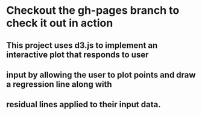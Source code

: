 # Checkout the gh-pages branch to check it out in action


## This project uses d3.js to implement an interactive plot that responds to user
## input by allowing the user to plot points and draw a regression line along with
## residual lines applied to their input data.
